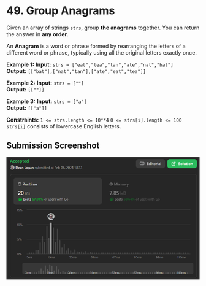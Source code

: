 # 49. Group Anagrams

Given an array of strings `strs`, group **the anagrams** together. You can return the answer in **any order**.

An **Anagram** is a word or phrase formed by rearranging the letters of a different word or phrase, typically using all the original letters exactly once.

**Example 1:**
    **Input:** `strs = ["eat","tea","tan","ate","nat","bat"]`  
    **Output:** `[["bat"],["nat","tan"],["ate","eat","tea"]]`  

**Example 2:**
    **Input:** `strs = [""]`  
    **Output:** `[[""]]`  

**Example 3:**
    **Input:** `strs = ["a"]`  
    **Output:** `[["a"]]`  

**Constraints:**
    `1 <= strs.length <= 10**4`
    `0 <= strs[i].length <= 100`
    `strs[i]` consists of lowercase English letters.


## Submission Screenshot

![Image](./group-anagrams.png)